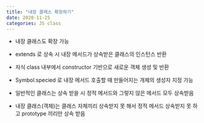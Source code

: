 ```yaml
---
title: "내장 클래스 확장하기"
date: 2020-11-25
categories: JS class
---
```


- 내장 클래스도 확장 가능

- extends 로 상속 시 내장 메서드가 상속받은 클래스의 인스턴스 반환

- 자식 class 내부에서 constructor 기반으로 새로운 객체 생성 및 반환

- Symbol.specied 로 내장 메서드 호출할 때 만들어지는 개체의 생성자 지정 가능

- 일반적인 클래스는 상속 받을 시 정적 메서드와 그렇지 않은 메서드 모두 상속받음

- 내장 클래스(객체)는 클래스 자체끼리 상속받지 못 해서 정적 메서드 상속받지 못 하고 prototype 끼리만 상속 받음
